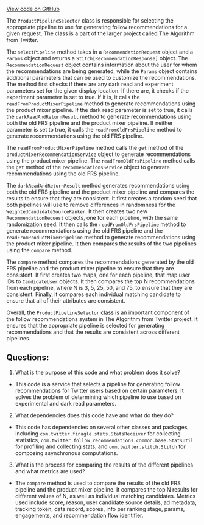 [View code on GitHub](https://github.com/misbahsy/the-algorithm/follow-recommendations-service/server/src/main/scala/com/twitter/follow_recommendations/services/ProductPipelineSelector.scala)

The `ProductPipelineSelector` class is responsible for selecting the appropriate pipeline to use for generating follow recommendations for a given request. The class is a part of the larger project called The Algorithm from Twitter. 

The `selectPipeline` method takes in a `RecommendationRequest` object and a `Params` object and returns a `Stitch[RecommendationResponse]` object. The `RecommendationRequest` object contains information about the user for whom the recommendations are being generated, while the `Params` object contains additional parameters that can be used to customize the recommendations. The method first checks if there are any dark read and experiment parameters set for the given display location. If there are, it checks if the experiment parameter is set to true. If it is, it calls the `readFromProductMixerPipeline` method to generate recommendations using the product mixer pipeline. If the dark read parameter is set to true, it calls the `darkReadAndReturnResult` method to generate recommendations using both the old FRS pipeline and the product mixer pipeline. If neither parameter is set to true, it calls the `readFromOldFrsPipeline` method to generate recommendations using the old FRS pipeline.

The `readFromProductMixerPipeline` method calls the `get` method of the `productMixerRecommendationService` object to generate recommendations using the product mixer pipeline. The `readFromOldFrsPipeline` method calls the `get` method of the `recommendationsService` object to generate recommendations using the old FRS pipeline.

The `darkReadAndReturnResult` method generates recommendations using both the old FRS pipeline and the product mixer pipeline and compares the results to ensure that they are consistent. It first creates a random seed that both pipelines will use to remove differences in randomness for the `WeightedCandidateSourceRanker`. It then creates two new `RecommendationRequest` objects, one for each pipeline, with the same randomization seed. It then calls the `readFromOldFrsPipeline` method to generate recommendations using the old FRS pipeline and the `readFromProductMixerPipeline` method to generate recommendations using the product mixer pipeline. It then compares the results of the two pipelines using the `compare` method.

The `compare` method compares the recommendations generated by the old FRS pipeline and the product mixer pipeline to ensure that they are consistent. It first creates two maps, one for each pipeline, that map user IDs to `CandidateUser` objects. It then compares the top N recommendations from each pipeline, where N is 3, 5, 25, 50, and 75, to ensure that they are consistent. Finally, it compares each individual matching candidate to ensure that all of their attributes are consistent.

Overall, the `ProductPipelineSelector` class is an important component of the follow recommendations system in The Algorithm from Twitter project. It ensures that the appropriate pipeline is selected for generating recommendations and that the results are consistent across different pipelines.
## Questions: 
 1. What is the purpose of this code and what problem does it solve?
- This code is a service that selects a pipeline for generating follow recommendations for Twitter users based on certain parameters. It solves the problem of determining which pipeline to use based on experimental and dark read parameters.

2. What dependencies does this code have and what do they do?
- This code has dependencies on several other classes and packages, including `com.twitter.finagle.stats.StatsReceiver` for collecting statistics, `com.twitter.follow_recommendations.common.base.StatsUtil` for profiling and collecting stats, and `com.twitter.stitch.Stitch` for composing asynchronous computations.

3. What is the process for comparing the results of the different pipelines and what metrics are used?
- The `compare` method is used to compare the results of the old FRS pipeline and the product mixer pipeline. It compares the top N results for different values of N, as well as individual matching candidates. Metrics used include score, reason, user candidate source details, ad metadata, tracking token, data record, scores, info per ranking stage, params, engagements, and recommendation flow identifier.